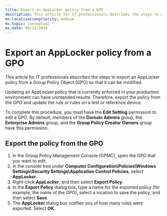 ```yaml
---
title: Export an AppLocker policy from a GPO
description: This article for IT professionals describes the steps to export an AppLocker policy from a Group Policy Object (GPO) so that it can be modified.
ms.localizationpriority: medium
ms.topic: conceptual
ms.date: 09/11/2024
---
```


# Export an AppLocker policy from a GPO

This article for IT professionals describes the steps to export an AppLocker policy from a Group Policy Object (GPO) so that it can be modified.

Updating an AppLocker policy that is currently enforced in your production environment can have unintended results. Therefore, export the policy from the GPO and update the rule or rules on a test or reference device.

To complete this procedure, you must have the **Edit Setting** permission to edit a GPO. By default, members of the **Domain Admins** group, the **Enterprise Admins** group, and the **Group Policy Creator Owners** group have this permission.

## Export the policy from the GPO

1. In the Group Policy Management Console (GPMC), open the GPO that you want to edit.
2. In the console tree under **Computer Configuration\\Policies\\Windows Settings\\Security Settings\\Application Control Policies**, select **AppLocker**.
3. Right-click **AppLocker**, and then select **Export Policy**.
4. In the **Export Policy** dialog box, type a name for the exported policy (for example, the name of the GPO), select a location to save the policy, and then select **Save**.
5. The **AppLocker** dialog box notifies you of how many rules were exported. Select **OK**.
